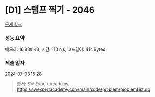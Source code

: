 # [D1] 스탬프 찍기 - 2046 

[문제 링크](https://swexpertacademy.com/main/code/problem/problemDetail.do?contestProbId=AV5QKdT6AyYDFAUq) 

### 성능 요약

메모리: 16,880 KB, 시간: 113 ms, 코드길이: 414 Bytes

### 제출 일자

2024-07-03 15:28



> 출처: SW Expert Academy, https://swexpertacademy.com/main/code/problem/problemList.do